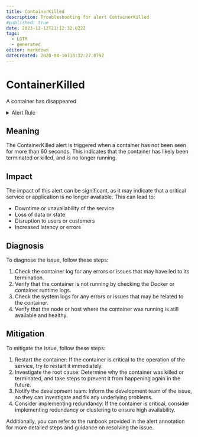 ```yaml
---
title: ContainerKilled
description: Troubleshooting for alert ContainerKilled
#published: true
date: 2023-12-12T21:12:32.022Z
tags: 
  - LGTM
  - generated
editor: markdown
dateCreated: 2020-04-10T18:32:27.079Z
---
```


# ContainerKilled

A container has disappeared

<details>
  <summary>Alert Rule</summary>

{{% rule "docker-containers/google-cadvisor.yml" "ContainerKilled" %}}

{{% comment %}}

```yaml
alert: ContainerKilled
expr: time() - container_last_seen > 60
for: 0m
labels:
    severity: warning
annotations:
    summary: Container killed (instance {{ $labels.instance }})
    description: |-
        A container has disappeared
          VALUE = {{ $value }}
          LABELS = {{ $labels }}
    runbook: https://github.com/srerun/prometheus-alerts/blob/main/content/runbooks/google-cadvisor/ContainerKilled.md

```

{{% /comment %}}

</details>


## Meaning

The ContainerKilled alert is triggered when a container has not been seen for more than 60 seconds. This indicates that the container has likely been terminated or killed, and is no longer running.

## Impact

The impact of this alert can be significant, as it may indicate that a critical service or application is no longer available. This can lead to:

* Downtime or unavailability of the service
* Loss of data or state
* Disruption to users or customers
* Increased latency or errors

## Diagnosis

To diagnose the issue, follow these steps:

1. Check the container log for any errors or issues that may have led to its termination.
2. Verify that the container is not running by checking the Docker or container runtime logs.
3. Check the system logs for any errors or issues that may be related to the container.
4. Verify that the node or host where the container was running is still available and healthy.

## Mitigation

To mitigate the issue, follow these steps:

1. Restart the container: If the container is critical to the operation of the service, try to restart it immediately.
2. Investigate the root cause: Determine why the container was killed or terminated, and take steps to prevent it from happening again in the future.
3. Notify the development team: Inform the development team of the issue, so they can investigate and fix any underlying problems.
4. Consider implementing redundancy: If the container is critical, consider implementing redundancy or clustering to ensure high availability.

Additionally, you can refer to the runbook provided in the alert annotation for more detailed steps and guidance on resolving the issue.